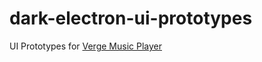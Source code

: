 # dark-electron-ui-prototypes
UI Prototypes for [Verge Music Player][dark-electron]

[dark-electron]: https:github.com/vague369/dark-electron
